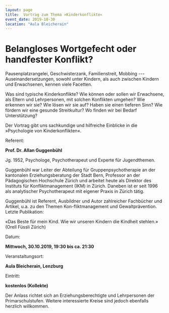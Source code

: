 ```yaml
---
layout: page
title:  Vortrag zum Thema »Kinderkonflikte«
event_date: 2019-10-30
location: "Aula Bleicherain"
---
```


# Belangloses Wortgefecht oder handfester Konflikt?

Pausenplatzrangelei, Geschwisterzank, Familienstreit, Mobbing ---
Auseinandersetzungen, sowohl unter Kindern, als auch zwischen Kindern
und Erwachsenen, kennen viele Facetten.

Was sind typische Kinderkonflikte? Wie können oder sollen wir
Erwachsene, als Eltern und Lehrpersonen, mit solchen Konflikten umgehen?
Wie erkennen wir sie? Wie lösen wir sie auf? Haben sie einen tieferen
Sinn? Wie fördern wir eine gesunde Streitkultur? Wo finden wir bei
Bedarf Unterstützung?

Der Vortrag gibt uns sachkundige und hilfreiche Einblicke in die
»Psychologie von Kinderkonflikten«.

Referent:

**Prof. Dr. Allan Guggenbühl**

Jg. 1952, Psychologe, Psychotherapeut und Experte für Jugendthemen.

Guggenbühl war Leiter der Abteilung für Gruppenpsychotherapie an der
kantonalen Erziehungsberatung der Stadt Bern, Professor an der
Pädagogischen Hochschule Zürich und arbeitet heute als Direktor des
Instituts für Konfliktmanagement (IKM) in Zürich. Daneben ist er seit
1996 als analytischer Psychotherapeut mit eigener Praxis in Zürich
tätig.

Guggenbühl ist Referent, Ausbildner und Autor zahlreicher Fachbücher und
Artikel, u.a. zu den Themen Kon-fliktmanagement und Gewaltprävention.
Letzte Publikation:

«Das Beste für mein Kind. Wie wir unseren Kindern die Kindheit stehlen.»
(Orell Füssli Zürich)

Datum:

**Mittwoch, 30.10.2019, 19:30 bis ca. 21:30**

Veranstaltungsort:

**Aula Bleicherain, Lenzburg**

Eintritt:

**kostenlos (Kollekte)**

Der Anlass richtet sich an Erziehungsberechtigte und Lehrpersonen der
Primarschulstufen. Weitere interessierte Kreise sind jedoch ebenfalls
herzlich willkommen.
